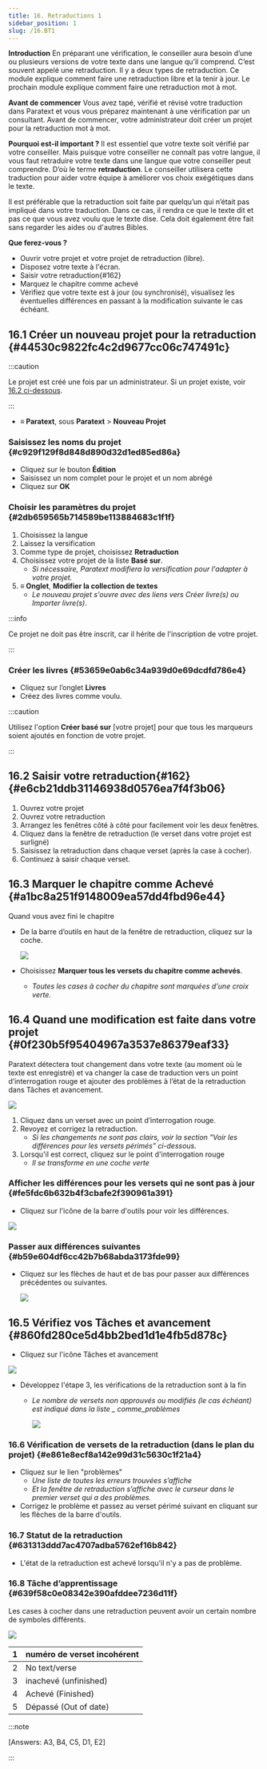 ```yaml
---
title: 16. Retraductions 1
sidebar_position: 1
slug: /16.BT1
---
```




**Introduction** En préparant une vérification, le conseiller aura besoin d’une ou plusieurs versions de votre texte dans une langue qu’il comprend. C’est souvent appelé une retraduction. Il y a deux types de retraduction. Ce module explique comment faire une retraduction libre et la tenir à jour. Le prochain module explique comment faire une retraduction mot à mot.


**Avant de commencer**  Vous avez tapé, vérifié et révisé votre traduction dans Paratext et vous vous préparez maintenant à une vérification par un consultant. Avant de commencer, votre administrateur doit créer un projet pour la retraduction mot à mot.


**Pourquoi est-il important ?** Il est essentiel que votre texte soit vérifié par votre conseiller. Mais puisque votre conseiller ne connaît pas votre langue, il vous faut retraduire votre texte dans une langue que votre conseiller peut comprendre. D’où le terme **retraduction**. Le conseiller utilisera cette traduction pour aider votre équipe à améliorer vos choix exégétiques dans le texte.


Il est préférable que la retraduction soit faite par quelqu’un qui n’était pas impliqué dans votre traduction. Dans ce cas, il rendra ce que le texte dit et pas ce que vous avez voulu que le texte dise. Cela doit également être fait sans regarder les aides ou d'autres Bibles.


**Que ferez-vous ?**

- Ouvrir votre projet et votre projet de retraduction (libre).
- Disposez votre texte à l'écran.
- Saisir votre retraduction{#162}
- Marquez le chapitre comme achevé
- Vérifiez que votre texte est à jour (ou synchronisé), visualisez les éventuelles différences en passant à la modification suivante le cas échéant.

## 16.1 Créer un nouveau projet pour la retraduction {#44530c9822fc4c2d9677cc06c747491c}


:::caution

Le projet est créé une fois par un administrateur. Si un projet existe, voir [16.2 ci-dessous](/16.BT1#e6cb21ddb31146938d0576ea7f4f3b06).

:::



- **≡ Paratext**, sous **Paratext** &gt; **Nouveau Projet**

### **Saisissez les noms du projet** {#c929f129f8d848d890d32d1ed85ed86a}

- Cliquez sur le bouton **Édition**
- Saisissez un nom complet pour le projet et un nom abrégé
- Cliquez sur **OK**

### **Choisir les paramètres** **du projet** {#2db659565b714589be113884683c1f1f}

1. Choisissez la langue
1. Laissez la versification
1. Comme type de projet, choisissez **Retraduction**
1. Choisissez votre projet de la liste **Basé sur**.
    - _Si nécessaire, Paratext modifiera la versification pour l'adapter à votre projet._
1. **≡ Onglet**, **Modifier la collection de textes**  
    - _Le nouveau projet s'ouvre avec des liens vers Créer livre(s) ou Importer livre(s)_.

:::info

Ce projet ne doit pas être inscrit, car il hérite de l'inscription de votre projet.

:::




### **Créer les livres** {#53659e0ab6c34a939d0e69dcdfd786e4}

- Cliquez sur l’onglet **Livres**
- Créez des livres comme voulu.

:::caution

Utilisez l'option **Créer basé sur** [votre projet] pour que tous les marqueurs soient ajoutés en fonction de votre projet.

:::




## 16.2 Saisir votre retraduction{#162} {#e6cb21ddb31146938d0576ea7f4f3b06}

1. Ouvrez votre projet
1. Ouvrez votre retraduction
1. Arrangez les fenêtres côté à côté pour facilement voir les deux fenêtres.
1. Cliquez dans la fenêtre de retraduction (le verset dans votre projet est surligné)
1. Saisissez la retraduction dans chaque verset (après la case à cocher).
1. Continuez à saisir chaque verset.

## 16.3 Marquer le chapitre comme Achevé {#a1bc8a251f9148009ea57dd4fbd96e44}


Quand vous avez fini le chapitre

- De la barre d’outils en haut de la fenêtre de retraduction, cliquez sur la coche.  

    ![](./1022870917.png)

- Choisissez **Marquer tous les versets du chapitre comme achevés**.
    - _Toutes les cases à cocher du chapitre sont marquées d'une croix verte._

## 16.4 Quand une modification est faite dans votre projet {#0f230b5f95404967a3537e86379eaf33}


<div class='notion-row'>
<div class='notion-column' style={{width: 'calc((100% - (min(32px, 4vw) * 1)) * 0.5)'}}>

Paratext détectera tout changement dans votre texte (au moment où le texte est enregistré) et va changer la case de traduction vers un point d’interrogation rouge et ajouter des problèmes à l’état de la retraduction dans Tâches et avancement.

</div><div className='notion-spacer'></div>

<div class='notion-column' style={{width: 'calc((100% - (min(32px, 4vw) * 1)) * 0.5)'}}>

![](./2038516241.png)

</div><div className='notion-spacer'></div>
</div>

1. Cliquez dans un verset avec un point d’interrogation rouge.
1. Revoyez et corrigez la retraduction.
    - _Si les changements ne sont pas clairs, voir la section "Voir les différences pour les versets périmés" ci-dessous._
1. Lorsqu'il est correct, cliquez sur le point d'interrogation rouge
    - _Il se transforme en une coche verte_

### **Afficher les différences pour les versets qui ne sont pas à jour** {#fe5fdc6b632b4f3cbafe2f390961a391}


<div class='notion-row'>
<div class='notion-column' style={{width: 'calc((100% - (min(32px, 4vw) * 1)) * 0.5)'}}>

- Cliquez sur l'icône de la barre d'outils pour voir les différences.

</div><div className='notion-spacer'></div>

<div class='notion-column' style={{width: 'calc((100% - (min(32px, 4vw) * 1)) * 0.5)'}}>

![](./855261181.png)

</div><div className='notion-spacer'></div>
</div>

### **Passer aux différences suivantes** {#b59e604df6cc42b7b68abda3173fde99}

- Cliquez sur les flèches de haut et de bas pour passer aux différences précédentes ou suivantes.  

    ![](./907576153.png)


## 16.5 Vérifiez vos **Tâches et avancement** {#860fd280ce5d4bb2bed1d1e4fb5d878c}


<div class='notion-row'>
<div class='notion-column' style={{width: 'calc((100% - (min(32px, 4vw) * 1)) * 0.5)'}}>

- Cliquez sur l'icône Tâches et avancement

</div><div className='notion-spacer'></div>

<div class='notion-column' style={{width: 'calc((100% - (min(32px, 4vw) * 1)) * 0.5)'}}>

![](./470041928.png)

</div><div className='notion-spacer'></div>
</div>

- Développez l'étape 3, les vérifications de la retraduction sont à la fin
    - _Le nombre de versets non approuvés ou modifiés (le cas échéant) est indiqué dans la liste _ comme_problèmes_

        ![](./1143591829.png)


### 16.6 Vérification de versets de la retraduction (dans le plan du projet) {#e861e8ecf8a142e99d31c5630c1f21a4}

- Cliquez sur le lien "problèmes"
    - _Une liste de toutes les erreurs trouvées s’affiche_
    - _Et la fenêtre de retraduction s’affiche avec le curseur dans le premier verset qui a des problèmes._
- Corrigez le problème et passez au verset périmé suivant en cliquant sur les flèches de la barre d'outils.

### 16.7 Statut de la retraduction {#631313ddd7ac4707adba5762ef16b842}

- L'état de la retraduction est achevé lorsqu'il n'y a pas de problème.

### 16.8 Tâche d’apprentissage {#639f58c0e08342e390afddee7236d11f}


Les cases à cocher dans une retraduction peuvent avoir un certain nombre de symboles différents.


![](./967840981.png)


| 1 | numéro de verset incohérent |
| - | --------------------------- |
| 2 | No text/verse               |
| 3 | inachevé (unfinished)       |
| 4 | Achevé (Finished)           |
| 5 | Dépassé (Out of date)       |


:::note

[Answers: A3, B4, C5, D1, E2]

:::



